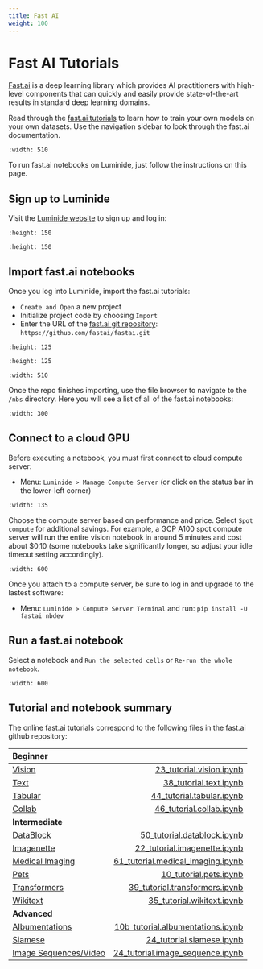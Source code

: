 ```yaml
---
title: Fast AI
weight: 100
---
```


# Fast AI Tutorials

[Fast.ai](https://www.fast.ai) is a deep learning library which provides AI practitioners with high-level components that can quickly and easily provide state-of-the-art results in standard deep learning domains.

Read through the [fast.ai tutorials](https://docs.fast.ai/) to learn how to train your own models on your own datasets. Use the navigation sidebar to look through the fast.ai documentation.

```{image} ../images/fastai-fastai.png
:width: 510
```

To run fast.ai notebooks on Luminide, just follow the instructions on this page.

## Sign up to Luminide

Visit the [Luminide website](https://www.luminide.com) to sign up and log in:

```{image} ../images/fastai-signup.png
:height: 150
```

```{image} ../images/fastai-signup-2.png
:height: 150
```

## Import fast.ai notebooks

Once you log into Luminide, import the fast.ai tutorials:
- `Create and Open` a new project
- Initialize project code by choosing `Import`
- Enter the URL of the [fast.ai git repository](https://github.com/fastai/fastai): `https://github.com/fastai/fastai.git`

```{image} ../images/fastai-new-project.png
:height: 125
```
```{image} ../images/fastai-import-code.png
:height: 125
```
```{image} ../images/fastai-import-code-2.png
:width: 510
```

Once the repo finishes importing, use the file browser to navigate to the `/nbs` directory.  Here you will see a list of all of the fast.ai notebooks:

```{image} ../images/fastai-import-code-3.png
:width: 300
```

## Connect to a cloud GPU

Before executing a notebook, you must first connect to cloud compute server:
- Menu: `Luminide > Manage Compute Server` (or click on the status bar in the lower-left corner)
```{image} ../images/fastai-status-bar.png
:width: 135
```

Choose the compute server based on performance and price. Select `Spot compute` for additional savings. For example, a GCP A100 spot compute server will run the entire vision notebook in around 5 minutes and cost about $0.10 (some notebooks take significantly longer, so adjust your idle timeout setting accordingly).

```{image} ../images/fastai-attach-compute.png
:width: 600
```

Once you attach to a compute server, be sure to log in and upgrade to the lastest software:
- Menu: `Luminide > Compute Server Terminal` and run: `pip install -U fastai nbdev`

## Run a fast.ai notebook

Select a notebook and `Run the selected cells` or `Re-run the whole notebook`.

```{image} ../images/fastai-tutorial-vision.png
:width: 600
```

## Tutorial and notebook summary

The online fast.ai tutorials correspond to the following files in the fast.ai github repository:

| **Beginner**    |     |
| :--- | ---: |
| [Vision](https://docs.fast.ai/tutorial.vision.html)    | [23_tutorial.vision.ipynb](https://github.com/fastai/fastai/blob/master/nbs/23_tutorial.vision.ipynb)    |
| [Text](https://docs.fast.ai/tutorial.text.html)    | [38_tutorial.text.ipynb](https://github.com/fastai/fastai/blob/master/nbs/38_tutorial.text.ipynb) |
| [Tabular](https://docs.fast.ai/tutorial.tabular.html)    |  [44_tutorial.tabular.ipynb](https://github.com/fastai/fastai/blob/master/nbs/44_tutorial.tabular.ipynb) |
| [Collab](https://docs.fast.ai/tutorial.collab.html)    | [46_tutorial.collab.ipynb](https://github.com/fastai/fastai/blob/master/nbs/46_tutorial.collab.ipynb) |
| **Intermediate**    |     |
| [DataBlock](https://docs.fast.ai/tutorial.datablock.html)    | [50_tutorial.datablock.ipynb](https://github.com/fastai/fastai/blob/master/nbs/50_tutorial.datablock.ipynb) |
| [Imagenette](https://docs.fast.ai/tutorial.imagenette.html) | [22_tutorial.imagenette.ipynb](https://github.com/fastai/fastai/blob/master/nbs/22_tutorial.imagenette.ipynb) |
| [Medical Imaging](https://docs.fast.ai/tutorial.medical_imaging.html) | [61_tutorial.medical_imaging.ipynb](https://github.com/fastai/fastai/blob/master/nbs/61_tutorial.medical_imaging.ipynb) |
| [Pets](https://docs.fast.ai/tutorial.pets.html) | [10_tutorial.pets.ipynb](https://github.com/fastai/fastai/blob/master/nbs/10_tutorial.pets.ipynb) |
| [Transformers](https://docs.fast.ai/tutorial.transformers.html) | [39_tutorial.transformers.ipynb](https://github.com/fastai/fastai/blob/master/nbs/39_tutorial.transformers.ipynb) |
| [Wikitext](https://docs.fast.ai/tutorial.wikitext.html) | [35_tutorial.wikitext.ipynb](https://github.com/fastai/fastai/blob/master/nbs/35_tutorial.wikitext.ipynb) |
| **Advanced**   |     |
| [Albumentations](https://docs.fast.ai/tutorial.albumentations.html)   | [10b_tutorial.albumentations.ipynb](https://github.com/fastai/fastai/blob/master/nbs/10b_tutorial.albumentations.ipynb) |
| [Siamese](https://docs.fast.ai/tutorial.siamese.html) | [24_tutorial.siamese.ipynb](https://github.com/fastai/fastai/blob/master/nbs/24_tutorial.siamese.ipynb) |
| [Image Sequences/Video](https://docs.fast.ai/tutorial.image_sequence.html) | [24_tutorial.image_sequence.ipynb](https://github.com/fastai/fastai/blob/master/nbs/24_tutorial.image_sequence.ipynb) |

